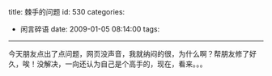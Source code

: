 title: 棘手的问题
id: 530
categories:
  - 闲言碎语
date: 2009-01-05 08:14:00
tags:
---

今天朋友点出了点问题，网页没声音，我就纳闷的很，为什么啊？帮朋友修了好久，唉！没解决，一向还认为自己是个高手的，现在，看来。。。